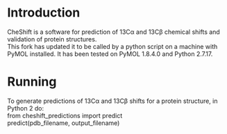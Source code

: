 # Introduction

CheShift is a software for prediction of  13Cα and 13Cβ chemical shifts and validation of protein structures.
\
This fork has updated it to be called by a python script on a machine with PyMOL installed. It has been tested on PyMOL 1.8.4.0 and Python 2.7.17.

# Running

To generate predictions of 13Cα and 13Cβ shifts for a protein structure, in Python 2 do:
\
from cheshift_predictions import predict
\
predict(pdb_filename, output_filename)

